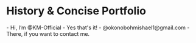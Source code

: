 <h1> History & Concise Portfolio</h1>
- Hi, I’m @KM-Official
- Yes that's it!
- @okonobohmishael1@gmail.com
- There, if you want to contact me.

<!---
KM-Official/KM-Official is a ✨ special ✨ repository because its `README.md` (this file) appears on your GitHub profile.
You can click the Preview link to take a look at your changes.
--->
